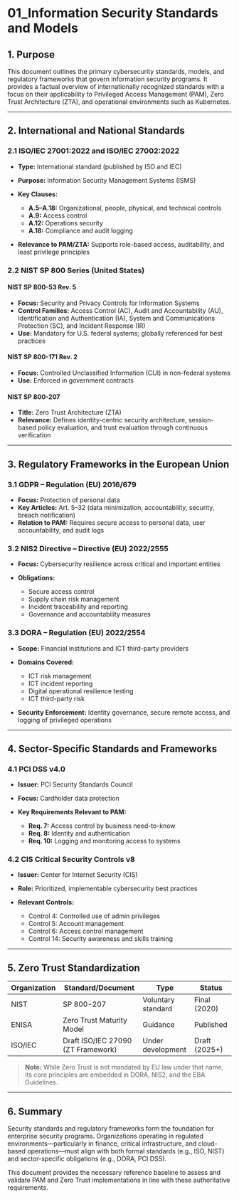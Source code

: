 # 01\_Information Security Standards and Models

## 1. Purpose

This document outlines the primary cybersecurity standards, models, and regulatory frameworks that govern information security programs. It provides a factual overview of internationally recognized standards with a focus on their applicability to Privileged Access Management (PAM), Zero Trust Architecture (ZTA), and operational environments such as Kubernetes.

---

## 2. International and National Standards

### 2.1 ISO/IEC 27001:2022 and ISO/IEC 27002:2022

* **Type:** International standard (published by ISO and IEC)
* **Purpose:** Information Security Management Systems (ISMS)
* **Key Clauses:**

  * **A.5–A.18:** Organizational, people, physical, and technical controls
  * **A.9:** Access control
  * **A.12:** Operations security
  * **A.18:** Compliance and audit logging
* **Relevance to PAM/ZTA:** Supports role-based access, auditability, and least privilege principles

### 2.2 NIST SP 800 Series (United States)

#### NIST SP 800-53 Rev. 5

* **Focus:** Security and Privacy Controls for Information Systems
* **Control Families:** Access Control (AC), Audit and Accountability (AU), Identification and Authentication (IA), System and Communications Protection (SC), and Incident Response (IR)
* **Use:** Mandatory for U.S. federal systems; globally referenced for best practices

#### NIST SP 800-171 Rev. 2

* **Focus:** Controlled Unclassified Information (CUI) in non-federal systems
* **Use:** Enforced in government contracts

#### NIST SP 800-207

* **Title:** Zero Trust Architecture (ZTA)
* **Relevance:** Defines identity-centric security architecture, session-based policy evaluation, and trust evaluation through continuous verification

---

## 3. Regulatory Frameworks in the European Union

### 3.1 GDPR – Regulation (EU) 2016/679

* **Focus:** Protection of personal data
* **Key Articles:** Art. 5–32 (data minimization, accountability, security, breach notification)
* **Relation to PAM:** Requires secure access to personal data, user accountability, and audit logs

### 3.2 NIS2 Directive – Directive (EU) 2022/2555

* **Focus:** Cybersecurity resilience across critical and important entities
* **Obligations:**

  * Secure access control
  * Supply chain risk management
  * Incident traceability and reporting
  * Governance and accountability measures

### 3.3 DORA – Regulation (EU) 2022/2554

* **Scope:** Financial institutions and ICT third-party providers
* **Domains Covered:**

  * ICT risk management
  * ICT incident reporting
  * Digital operational resilience testing
  * ICT third-party risk
* **Security Enforcement:** Identity governance, secure remote access, and logging of privileged operations

---

## 4. Sector-Specific Standards and Frameworks

### 4.1 PCI DSS v4.0

* **Issuer:** PCI Security Standards Council
* **Focus:** Cardholder data protection
* **Key Requirements Relevant to PAM:**

  * **Req. 7:** Access control by business need-to-know
  * **Req. 8:** Identity and authentication
  * **Req. 10:** Logging and monitoring access to systems

### 4.2 CIS Critical Security Controls v8

* **Issuer:** Center for Internet Security (CIS)
* **Role:** Prioritized, implementable cybersecurity best practices
* **Relevant Controls:**

  * Control 4: Controlled use of admin privileges
  * Control 5: Account management
  * Control 6: Access control management
  * Control 14: Security awareness and skills training

---

## 5. Zero Trust Standardization

| Organization | Standard/Document                  | Type               | Status        |
| ------------ | ---------------------------------- | ------------------ | ------------- |
| NIST         | SP 800-207                         | Voluntary standard | Final (2020)  |
| ENISA        | Zero Trust Maturity Model          | Guidance           | Published     |
| ISO/IEC      | Draft ISO/IEC 27090 (ZT Framework) | Under development  | Draft (2025+) |

> **Note:** While Zero Trust is not mandated by EU law under that name, its core principles are embedded in DORA, NIS2, and the EBA Guidelines.

---

## 6. Summary

Security standards and regulatory frameworks form the foundation for enterprise security programs. Organizations operating in regulated environments—particularly in finance, critical infrastructure, and cloud-based operations—must align with both formal standards (e.g., ISO, NIST) and sector-specific obligations (e.g., DORA, PCI DSS).

This document provides the necessary reference baseline to assess and validate PAM and Zero Trust implementations in line with these authoritative requirements.
